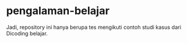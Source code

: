 # pengalaman-belajar
Jadi, repository ini hanya berupa tes mengikuti contoh studi kasus dari Dicoding belajar.
